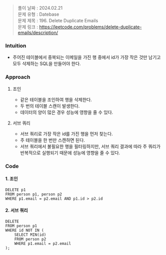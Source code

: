 > 풀이 날짜 : 2024.02.21  
> 문제 유형 : Datebase  
> 문제 제목 : 196. Delete Duplicate Emails  
> 문제 링크 : https://leetcode.com/problems/delete-duplicate-emails/description/

### Intuition

- 주어진 테이블에서 중복되는 이메일을 가진 행 중에서 id가 가장 작은 것만 남기고 모두 삭제하는 SQL을 만들어야 한다.

### Approach

1. 조인

   - 같은 테이블을 조인하여 행을 삭제한다.
   - 두 번의 테이블 스캔이 발생한다.
   - 데이터의 양이 많은 경우 성능에 영향을 줄 수 있다.

2. 서브 쿼리

   - 서브 쿼리로 가장 작은 id를 가진 행을 먼저 찾는다.
   - 주 테이블을 한 번만 스캔하면 된다.
   - 서브 쿼리에서 불필요한 행을 필터링하지만, 서브 쿼리 결과에 따라 주 쿼리가 반복적으로 실행되기 때문에 성능에 영향을 줄 수 있다.

### Code

#### 1. 조인

```postgresql
DELETE p1
FROM person p1, person p2
WHERE p1.email = p2.email AND p1.id > p2.id
```

#### 2. 서브 쿼리

```postgresql
DELETE
FROM person p1
WHERE id NOT IN (
    SELECT MIN(id)
    FROM person p2
    WHERE p1.email = p2.email
);
```
